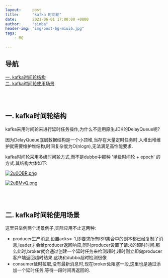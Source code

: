 ```yaml
---
layout:     post
title:      "kafka 时间轮"
date:       2021-06-01 17:00:00 +0800
author:     "simba"
header-img: "img/post-bg-miui6.jpg"
tags:
    - MQ

---
```








## 导航
[一. kafka时间轮结构](#jump1)
<br>
[二. kafka时间轮使用场景](#jump2)
<br>






<br><br>
## <span id="jump1">一. kafka时间轮结构</span>

kafka采用时间轮来进行延时任务操作,为什么不适用原生JDK的DelayQueue呢? <br>

因为DelayQueue底层数据结构是一个小顶堆,当存在大量定时任务时,入堆出堆维护就需要维护堆结构,时间复杂度为O(nlogn),无法满足高性能要求.<br>

kafka时间轮采用多级时间轮方式,而不是dubbo中那种 '単级时间轮 + epoch' 的方式.其结构大体如下:

[![2u0OBR.png](https://z3.ax1x.com/2021/06/01/2u0OBR.png)](https://imgtu.com/i/2u0OBR)

[![2uBMvQ.png](https://z3.ax1x.com/2021/06/01/2uBMvQ.png)](https://imgtu.com/i/2uBMvQ)



<br><br>
## <span id="jump2">二. kafka时间轮使用场景</span>

这里只举例两个场景例子,实际应用不止这两种:
* producer生产消息,设置acks=-1,即要求所有ISR集合中的副本都已经复制了消息,leader才会给producer返回响应,同时producer设置了请求的超时时间.那么此时,broker就会通过创建一个延时任务来检测超时,超时则立即向producer客户端返回超时结果.这块和dubbo超时检测很像
* consumer延时拉取,没有最新消息时,现在broker处阻塞一段,这里也是通过添加一个延时任务,等待一段时间再返回的.



